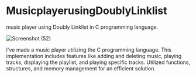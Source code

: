 # MusicplayerusingDoublyLinklist

music player using Doubly Linklist in C programming language.

![Screenshot (52)](https://github.com/Tirthp1/MusicplayerusingDoublyLinklist/assets/100027931/eb96f753-6d74-4e1d-ba9e-9653179f62e8)

I've made a music player utilizing the C programming language. This implementation includes features like adding and deleting music, playing tracks, displaying the playlist, and playing specific tracks. Utilized functions, structures, and memory management for an efficient solution.
